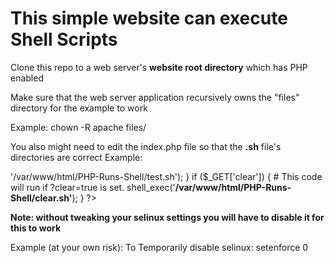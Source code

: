 <H1>This simple website can execute Shell Scripts</H1>

Clone this repo to a web server's <b>website root directory</b> which has PHP enabled

Make sure that the web server application recursively owns the "files" directory for the example to work

Example:
chown -R apache files/

You also might need to edit the index.php file so that the <b>.sh</b> file's directories are correct
Example:
<?php

if ($_GET['run']) {
  # This code will run if ?run=true is set.
  shell_exec(<b>'/var/www/html/PHP-Runs-Shell/test.sh'</b>);
}
if ($_GET['clear']) {
  # This code will run if ?clear=true is set.
  shell_exec('<b>/var/www/html/PHP-Runs-Shell/clear.sh'</b>);
}
?>

<b>Note: without tweaking your selinux settings you will have to disable it for this to work</b>

Example (at your own risk):
  To Temporarily disable selinux:
    setenforce 0




